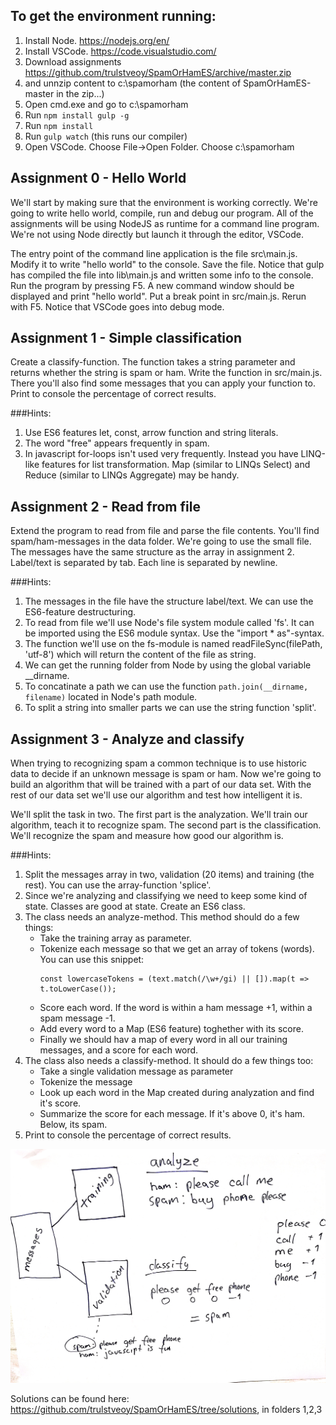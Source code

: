## To get the environment running:
1. Install Node. https://nodejs.org/en/
2. Install VSCode. https://code.visualstudio.com/  
3. Download assignments https://github.com/trulstveoy/SpamOrHamES/archive/master.zip
4. and unnzip content to c:\spamorham (the content of SpamOrHamES-master in the zip...)
5. Open cmd.exe and go to c:\spamorham
3. Run `npm install gulp -g`
4. Run `npm install`
5. Run `gulp watch` (this runs our compiler)
6. Open VSCode. Choose File->Open Folder. Choose c:\spamorham

## Assignment 0 - Hello World
We'll start by making sure that the environment is working correctly. We're going to write hello world,
compile, run and debug our program. All of the assignments will be
using NodeJS as runtime for a command line program. We're not using Node directly but launch it through
the editor, VSCode. 

The entry point of the command line application
is the file src\main.js. Modify it to write "hello world" to the console. Save the file.
Notice that gulp has compiled the file into lib\main.js and written some info to the console.
Run the program by pressing F5. A new command window should be displayed and print "hello world". Put a
break point in src/main.js. Rerun with F5. Notice that VSCode goes into debug mode.

## Assignment 1 - Simple classification
Create a classify-function. The function takes a string parameter and returns whether the string
is spam or ham. Write the function in src/main.js. There you'll also find some messages that
you can apply your function to. Print to console the percentage of correct results.

###Hints:
1. Use ES6 features let, const, arrow function and string literals. 
2. The word "free" appears frequently in spam.
3. In javascript for-loops isn't used very frequently. Instead you have LINQ-like features for list transformation.
Map (similar to LINQs Select) and Reduce (similar to LINQs Aggregate) may be handy.

## Assignment 2 - Read from file
Extend the program to read from file and parse the file contents. You'll find spam/ham-messages in the data folder.
We're going to use the small file. The messages have the same structure as the array in assignment 2. 
Label/text is separated by tab. Each line is separated by newline.

###Hints:
1. The messages in the file have the structure label/text. We can use the ES6-feature destructuring.
2. To read from file we'll use Node's file system module called 'fs'. It can be imported using the ES6 module syntax. Use the "import * as"-syntax.
3. The function we'll use on the fs-module is named readFileSync(filePath, 'utf-8') which will return the content of the file as string.
4. We can get the running folder from Node by using the global variable __dirname.
5. To concatinate a path we can use the function `path.join(__dirname, filename)` located in Node's path module.
6. To split a string into smaller parts we can use the string function 'split'.

## Assignment 3 - Analyze and classify
When trying to recognizing spam a common technique is to use historic data to decide if an unknown message is spam or ham. Now we're going 
to build an algorithm that will be trained with a part of our data set. With the rest of our data set we'll use our algorithm and test how intelligent it is.

We'll split the task in two. The first part is the analyzation. We'll train our algorithm, teach it to recognize spam.
The second part is the classification. We'll recognize the spam and measure how good our algorithm is.

###Hints:
1. Split the messages array in two, validation (20 items) and training (the rest). You can use the array-function 'splice'. 
2. Since we're analyzing and classifying we need to keep some kind of state. Classes are good at state. Create an ES6 class.
4. The class needs an analyze-method. This method should do a few things:
	* Take the training array as parameter.
	* Tokenize each message so that we get an array of tokens (words). You can use this snippet:
	  ```
	  const lowercaseTokens = (text.match(/\w+/gi) || []).map(t => t.toLowerCase());
      ```
	* Score each word. If the word is within a ham message +1, within a spam message -1.
	* Add every word to a Map (ES6 feature) toghether with its score.
	* Finally we should hav a map of every word in all our training messages, and a score for each word.
5. The class also needs a classify-method. It should do a few things too:
	* Take a single validation message as parameter
	* Tokenize the message
	* Look up each word in the Map created during analyzation and find it's score.
	* Summarize the score for each message. If it's above 0, it's ham. Below, its spam.
6. Print to console the percentage of correct results.

![Image of algorithm](https://github.com/trulstveoy/SpamOrHamES/blob/master/illustration.jpg)

Solutions can be found here: https://github.com/trulstveoy/SpamOrHamES/tree/solutions, in folders 1,2,3